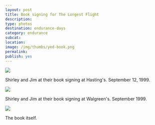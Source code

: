 ```yaml
---
layout: post
title: Book signing for The Longest Flight
description: 
type: photos
destination: endurance-days
category: endurance
subcat: 
location: 
image: /img/thumbs/yed-book.png
permalink: 
publish: yes
---
```


 <img src="https://jenner.smugmug.com/Yuma-Endurance-Days/Promoting-the-Longest-Flight/i-w8R4ccS/0/M/authors-3-M.jpg">

Shirley and Jim at their book signing at Hasting's. September 12, 1999.

 <img src="https://lh6.googleusercontent.com/-hCAfGZjcj3c/T6MK10Z6EKI/AAAAAAAAEI8/xb8fM0yYigo/w640-h424-no/authors-3.jpg">

Shirley and Jim at their book signing at Walgreen's. September 1999.

 <img src="https://jenner.smugmug.com/Yuma-Endurance-Days/Promoting-the-Longest-Flight/i-NCHpQbj/0/M/thelongestflight-M.jpg">

The book itself.


